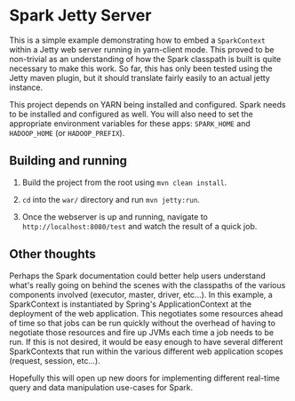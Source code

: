 # Spark Jetty Server

This is a simple example demonstrating how to embed a ```SparkContext``` within a Jetty web server running in yarn-client mode.
This proved to be non-trivial as an understanding of how the Spark classpath is built is quite necessary to make this work. So
far, this has only been tested using the Jetty maven plugin, but it should translate fairly easily to an actual jetty instance.

This project depends on YARN being installed and configured. Spark needs to be installed and configured as well. You will also
need to set the appropriate environment variables for these apps: ```SPARK_HOME``` and ```HADOOP_HOME``` (or ```HADOOP_PREFIX```).

## Building and running

1. Build the project from the root using ```mvn clean install```.

2. ```cd``` into the ```war/``` directory and run ```mvn jetty:run```.

3. Once the webserver is up and running, navigate to ```http://localhost:8080/test``` and watch the result of a quick job.


## Other thoughts

Perhaps the Spark documentation could better help users understand what's really going on behind the scenes with the classpaths of the various components involved (executor, master, driver, etc...). In this example, a SparkContext is instantiated by Spring's ApplicationContext at the deployment of the web application. This negotiates some resources ahead of time so that jobs can be run quickly without the overhead of having to negotiate those resources and fire up JVMs each time a job needs to be run. If this is not desired, it would be easy enough to have several different SparkContexts that run within the various different web application scopes (request, session, etc...). 

Hopefully this will open up new doors for implementing different real-time query and data manipulation use-cases for Spark.
